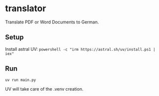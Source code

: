 # translator

Translate PDF or Word Documents to German.

## Setup

Install astral UV: `powershell -c "irm https://astral.sh/uv/install.ps1 | iex"`

## Run

`uv run main.py`

UV will take care of the .venv creation.
